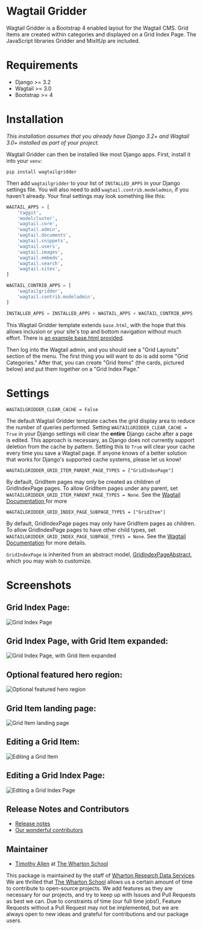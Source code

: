# Wagtail Gridder

Wagtail Gridder is a Bootstrap 4 enabled layout for the Wagtail CMS. Grid Items are created within categories and displayed on a Grid Index Page. The JavaScript libraries Gridder and MixItUp are included.

# Requirements

* Django >= 3.2
* Wagtail >= 3.0
* Bootstrap >= 4

# Installation

*This installation assumes that you already have Django 3.2+ and Wagtail 3.0+ installed as part of your project.*

Wagtail Gridder can then be installed like most Django apps. First, install it into your `venv`:

    pip install wagtailgridder

Then add `wagtailgridder` to your list of `INSTALLED_APPS` in your Django settings file. You will also need to add `wagtail.contrib.modeladmin`, if you haven't already. Your final settings may look something like this:

```python
WAGTAIL_APPS = [
    'taggit',
    'modelcluster',
    'wagtail.core',
    'wagtail.admin',
    'wagtail.documents',
    'wagtail.snippets',
    'wagtail.users',
    'wagtail.images',
    'wagtail.embeds',
    'wagtail.search',
    'wagtail.sites',
]

WAGTAIL_CONTRIB_APPS = [
    'wagtailgridder',
    'wagtail.contrib.modeladmin',
]

INSTALLED_APPS = INSTALLED_APPS + WAGTAIL_APPS + WAGTAIL_CONTRIB_APPS
```

This Wagtail Gridder template extends `base.html`, with the hope that this allows inclusion or your site's top and bottom navigation without much effort. There is [an example base.html provided](https://github.com/wharton/wagtailgridder/blob/main/wagtailgridder/templates/base.html).

Then log into the Wagtail admin, and you should see a "Grid Layouts" section of the menu. The first thing you will want to do is add some "Grid Categories." After that, you can create "Grid Items" (the cards, pictured below) and put them together on a "Grid Index Page."

# Settings

    WAGTAILGRIDDER_CLEAR_CACHE = False

The default Wagtail Gridder template caches the grid display area to reduce the number of queries performed. Setting `WAGTAILGRIDDER_CLEAR_CACHE = True` in your Django settings will clear the **entire** Django cache after a page is edited. This approach is necessary, as Django does not currently support deletion from the cache by pattern. Setting this to `True` will clear your cache every time you save a Wagtail page. If anyone knows of a better solution that works for Django's supported cache systems, please let us know!

    WAGTAILGRIDDER_GRID_ITEM_PARENT_PAGE_TYPES = ["GridIndexPage"]

By default, GridItem pages may only be created as children of GridIndexPage pages. To
 allow GridItem pages under any parent, set
  `WAGTAILGRIDDER_GRID_ITEM_PARENT_PAGE_TYPES = None`. See the [Wagtail Documentation
  ](https://docs.wagtail.io/en/stable/reference/pages/model_reference.html#wagtail.core.models.Page.parent_page_types)
  for more

    WAGTAILGRIDDER_GRID_INDEX_PAGE_SUBPAGE_TYPES = ["GridItem"]

By default, GridIndexPage pages may only have GridItem pages as children. To allow GridIndexPage pages to have other child types, set `WAGTAILGRIDDER_GRID_INDEX_PAGE_SUBPAGE_TYPES = None`. See the [Wagtail Documentation](https://docs.wagtail.io/en/stable/reference/pages/model_reference.html#wagtail.core.models.Page.subpage_types) for more details.

`GridIndexPage` is inherited from an abstract model, [GridIndexPageAbstract](https://github.com/wharton/wagtailgridder/blob/a559ad39ec9f3bc1291080eb7e7cf5a60ffb5b38/wagtailgridder/models.py#L175), which you may wish to customize.

# Screenshots

## Grid Index Page:

![Grid Index Page](https://raw.githubusercontent.com/wharton/wagtailgridder/main/img/grid_index_page.jpg)

## Grid Index Page, with Grid Item expanded:

![Grid Index Page, with Grid Item expanded](https://raw.githubusercontent.com/wharton/wagtailgridder/main/img/grid_index_page_expanded.jpg)

## Optional featured hero region:

![Optional featured hero region](https://raw.githubusercontent.com/wharton/wagtailgridder/main/img/featured_hero.jpg)

## Grid Item landing page:

![Grid Item landing page](https://raw.githubusercontent.com/wharton/wagtailgridder/main/img/grid_item.jpg)

## Editing a Grid Item:

![Editing a Grid Item](https://raw.githubusercontent.com/wharton/wagtailgridder/main/img/edit_grid_item.jpg)

## Editing a Grid Index Page:

![Editing a Grid Index Page](https://raw.githubusercontent.com/wharton/wagtailgridder/main/img/edit_grid_index_page.jpg)

## Release Notes and Contributors

* [Release notes](https://github.com/wharton/wagtailgridder/releases)
* [Our wonderful contributors](https://github.com/wharton/wagtailgridder/graphs/contributors)

## Maintainer

* [Timothy Allen](https://github.com/FlipperPA) at [The Wharton School](https://github.com/wharton)

This package is maintained by the staff of [Wharton Research Data Services](https://wrds.wharton.upenn.edu/). We are thrilled that [The Wharton School](https://www.wharton.upenn.edu/) allows us a certain amount of time to contribute to open-source projects. We add features as they are necessary for our projects, and try to keep up with Issues and Pull Requests as best we can. Due to constraints of time (our full time jobs!), Feature Requests without a Pull Request may not be implemented, but we are always open to new ideas and grateful for contributions and our package users.
